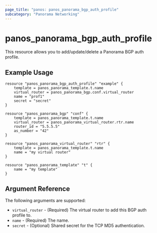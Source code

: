 ```yaml
---
page_title: "panos: panos_panorama_bgp_auth_profile"
subcategory: "Panorama Networking"
---
```


# panos_panorama_bgp_auth_profile

This resource allows you to add/update/delete a Panorama BGP auth profile.


## Example Usage

```hcl
resource "panos_panorama_bgp_auth_profile" "example" {
    template = panos_panorama_template.t.name
    virtual_router = panos_panorama_bgp.conf.virtual_router
    name = "prof1"
    secret = "secret"
}

resource "panos_panorama_bgp" "conf" {
    template = panos_panorama_template.t.name
    virtual_router = panos_panorama_virtual_router.rtr.name
    router_id = "5.5.5.5"
    as_number = "42"
}

resource "panos_panorama_virtual_router" "rtr" {
    template = panos_panorama_template.t.name
    name = "my virtual router"
}

resource "panos_panorama_template" "t" {
    name = "my template"
}
```

## Argument Reference

The following arguments are supported:

* `virtual_router` - (Required) The virtual router to add this BGP
  auth profile to.
* `name` - (Required) The name.
* `secret` - (Optional) Shared secret for the TCP MD5 authentication.
